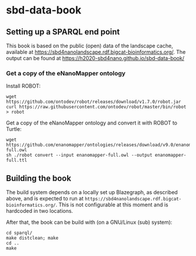 # sbd-data-book

## Setting up a SPARQL end point

This book is based on the public (open) data of the landscape cache, available
at https://sbd4nanolandscape.rdf.bigcat-bioinformatics.org/.
The output can be found at https://h2020-sbd4nano.github.io/sbd-data-book/

### Get a copy of the eNanoMapper ontology

Install ROBOT:

```shell
wget https://github.com/ontodev/robot/releases/download/v1.7.0/robot.jar
curl https://raw.githubusercontent.com/ontodev/robot/master/bin/robot > robot
```

Get a copy of the eNanoMapper ontology and convert it with ROBOT to Turtle:

```shell
wget https://github.com/enanomapper/ontologies/releases/download/v9.0/enanomapper-full.owl
sh ./robot convert --input enanomapper-full.owl --output enanomapper-full.ttl
```

## Building the book

The build system depends on a locally set up Blazegraph, as described above,
and is expected to run at `https://sbd4nanolandscape.rdf.bigcat-bioinformatics.org/`.
This is not configurable at this moment and is hardcoded in two locations.

After that, the book can be build with (on a GNU/Linux (sub) system):

```
cd sparql/
make distclean; make
cd ..
make
```

